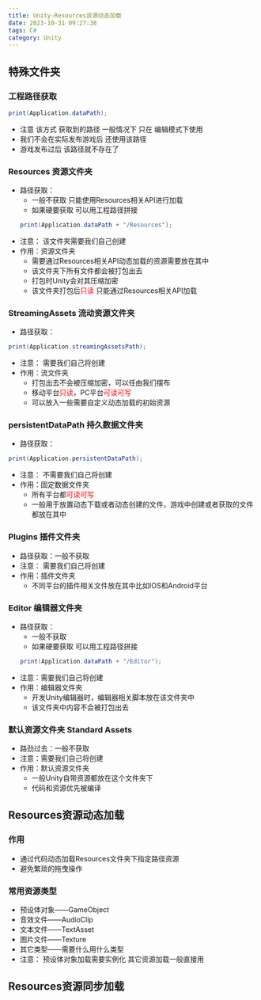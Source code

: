 ```yaml
---
title: Unity-Resources资源动态加载
date: 2023-10-31 09:27:38
tags: C#
category: Unity
---
```

## 特殊文件夹
### 工程路径获取
```C#
print(Application.dataPath);
```
- 注意 该方式 获取到的路径 一般情况下 只在 编辑模式下使用
- 我们不会在实际发布游戏后 还使用该路径
- 游戏发布过后 该路径就不存在了 


### Resources 资源文件夹
- 路径获取：
    - 一般不获取
    只能使用Resources相关API进行加载
    - 如果硬要获取 可以用工程路径拼接
    ```C#
    print(Application.dataPath + "/Resources");
    ```
- 注意：
    该文件夹需要我们自己创建
- 作用：资源文件夹
    - 需要通过Resources相关API动态加载的资源需要放在其中
    - 该文件夹下所有文件都会被打包出去
    - 打包时Unity会对其压缩加密
    - 该文件夹打包后<font color=red>只读</font> 只能通过Resources相关API加载

### StreamingAssets 流动资源文件夹
- 路径获取：
```c#
print(Application.streamingAssetsPath);
```
- 注意：
    需要我们自己将创建
- 作用：流文件夹
    - 打包出去不会被压缩加密，可以任由我们摆布
    - 移动平台<font color=red>只读</font>，PC平台<font color=red>可读可写</font>
    - 可以放入一些需要自定义动态加载的初始资源

### persistentDataPath 持久数据文件夹
- 路径获取：
```C#
print(Application.persistentDataPath);
```
- 注意：
    不需要我们自己将创建
- 作用：固定数据文件夹
    - 所有平台都<font color=red>可读可写</font>
    - 一般用于放置动态下载或者动态创建的文件，游戏中创建或者获取的文件都放在其中

### Plugins 插件文件夹
- 路径获取：一般不获取
- 注意：
    需要我们自己将创建
- 作用：插件文件夹
    - 不同平台的插件相关文件放在其中比如IOS和Android平台

### Editor 编辑器文件夹
- 路径获取：
    - 一般不获取
    - 如果硬要获取 可以用工程路径拼接
    ```C#
    print(Application.dataPath + "/Editor");
    ```
- 注意：需要我们自己将创建
- 作用：编辑器文件夹
    - 开发Unity编辑器时，编辑器相关脚本放在该文件夹中
    - 该文件夹中内容不会被打包出去

### 默认资源文件夹 Standard Assets
- 路劲过去：一般不获取
- 注意：需要我们自己将创建
- 作用：默认资源文件夹
    - 一般Unity自带资源都放在这个文件夹下
    - 代码和资源优先被编译

## Resources资源动态加载
### 作用
- 通过代码动态加载Resources文件夹下指定路径资源
- 避免繁琐的拖曳操作
### 常用资源类型
- 预设体对象——GameObject
- 音效文件——AudioClip
- 文本文件——TextAsset
- 图片文件——Texture
- 其它类型——需要什么用什么类型
- 注意：
    预设体对象加载需要实例化
    其它资源加载一般直接用
## Resources资源同步加载
